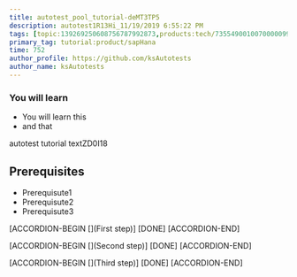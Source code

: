 ```yaml
---
title: autotest_pool_tutorial-deMT3TP5
description: autotest1R13Hi_11/19/2019 6:55:22 PM
tags: [topic:139269250608756787992873,products:tech/73554900100700000996,tutorial:experience/advanced]
primary_tag: tutorial:product/sapHana
time: 752
author_profile: https://github.com/ksAutotests
author_name: ksAutotests
---
```

### You will learn
- You will learn this
- and that

autotest tutorial textZD0I18

## Prerequisites
- Prerequisute1
- Prerequisute2
- Prerequisute3

[ACCORDION-BEGIN [](First step)]
[DONE]
[ACCORDION-END]

[ACCORDION-BEGIN [](Second step)]
[DONE]
[ACCORDION-END]

[ACCORDION-BEGIN [](Third step)]
[DONE]
[ACCORDION-END]

